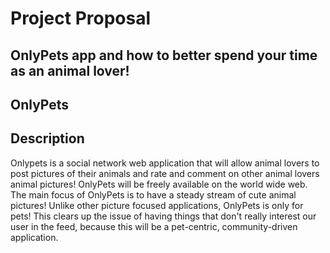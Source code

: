 # Project Proposal


## OnlyPets app and how to better spend your time as an animal lover!

## OnlyPets

## Description
Onlypets is a social network web application that will allow animal lovers to post pictures of their animals and rate and comment on other animal lovers animal pictures! OnlyPets will be freely available on the world wide web. The main focus of OnlyPets is to have a steady stream of cute animal pictures! Unlike other picture focused applications, OnlyPets is only for pets! This clears up the issue of having things that don't really interest our user in the feed, because this will be a pet-centric, community-driven application. 
